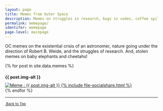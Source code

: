```yaml
---
layout: page
title: Memes from Outer Space
description: Memes on struggles in research, bugs in codes, coffee spills, life of a astronomers, and cute baby cheetahs by Soumyadeep Das.
permalink: memepage/
identifer: memepage
page-level: mainpage
---
```

<!-- This the page where memes will appear.

![Astrophysicist with telescope dying star](assets/images/memes/dyingstarmeme1.jpg)

Astrophysicist with telescope. -->

OC memes on the existential crisis of an astronomer, nature going under the direction of Robert B. Weide, and the struggles of research. And, stolen memes on baby elephants and cheetahs!

<a name="top"></a>
<div style="width: 90%" class="posts">
{% for post in site.data.memes %}
<article>
    <h4 style="margin-bottom: 10px;">{{ post.img-alt }}</h4>
       <a href="{{ post.img-link | absolute_url }}" class="image">
        <picture>
            <source data-srcset="{{ post.webp-420x | absolute_url }}" type="image/webp" >
            <source data-srcset="{{ post.img-420x | absolute_url }}" type="image/jpeg" > 
            <img src="{{ post.img-thumb | absolute_url }}" alt="Meme : {{ post.img-alt }}" data-src="{{ post.img | absolute_url }}"  class="lazyload" />
      </picture>    
      {% include file-socialshare.html %}           
            </a>
        </article>
  {% endfor %}
</div>

<hr>
<p style="font-size: smaller;"><a href="#top" class="button icon fa-angle-double-up">&nbsp;Back to Top</a></p>